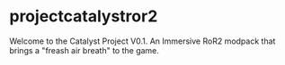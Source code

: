 # projectcatalystror2
Welcome to the Catalyst Project V0.1. An Immersive RoR2 modpack that brings a "freash air breath" to the game.
